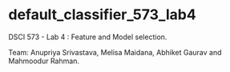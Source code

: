 # default_classifier_573_lab4

DSCI 573 - Lab 4 : Feature and Model selection.


Team: Anupriya Srivastava, Melisa Maidana, Abhiket Gaurav and Mahmoodur Rahman. 
